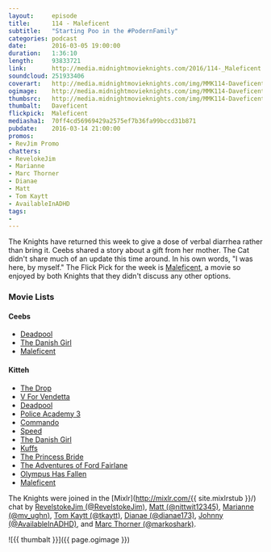 ```yaml
---
layout:     episode
title:      114 - Maleficent
subtitle:   "Starting Poo in the #PodernFamily"
categories: podcast
date:       2016-03-05 19:00:00
duration:   1:36:10
length:     93833721
link:       http://media.midnightmovieknights.com/2016/114-_Maleficent.m4a
soundcloud: 251933406
coverart:   http://media.midnightmovieknights.com/img/MMK114-Daveficent-1400x1400.png
ogimage:    http://media.midnightmovieknights.com/img/MMK114-Daveficent-750x750.png
thumbsrc:   http://media.midnightmovieknights.com/img/MMK114-Daveficent-200x200.png
thumbalt:   Daveficent
flickpick:  Maleficent
mediasha1:  70ff4cd56969429a2575ef7b36fa99bccd31b871
pubdate:    2016-03-14 21:00:00
promos:
- RevJim Promo
chatters:
- RevelokeJim
- Marianne
- Marc Thorner
- Dianae
- Matt
- Tom Kaytt
- AvailableInADHD
tags:
- 
---
```

The Knights have returned this week to give a dose of verbal diarrhea rather than bring it. Ceebs shared a story about a gift from her mother. The Cat didn't share much of an update this time around. In his own words, "I was here, by myself." The Flick Pick for the week is [Maleficent](http://www.imdb.com/title/tt1587310/), a movie so enjoyed by both Knights that they didn't discuss any other options.

### Movie Lists

<div class="row">
	<div class="col-sm-6">
		<h4>Ceebs</h4>
		<ul class="list-unstyled">
			<li><a href="http://www.imdb.com/title/tt1431045/" target="_blank">Deadpool</a></li>
			<li><a href="http://www.imdb.com/title/tt0810819/" target="_blank">The Danish Girl</a></li>
			<li><a href="http://www.imdb.com/title/tt1587310/" target="_blank">Maleficent</a></li>
		</ul>
	</div>
	<div class="col-sm-6">
		<h4>Kitteh</h4>
		<ul class="list-unstyled">
			<li><a href="http://www.imdb.com/title/tt1600196/" target="_blank">The Drop</a></li>
			<li><a href="http://www.imdb.com/title/tt0434409/" target="_blank">V For Vendetta</a></li>
			<li><a href="http://www.imdb.com/title/tt1431045/" target="_blank">Deadpool</a></li>
			<li><a href="http://www.imdb.com/title/tt0091777/" target="_blank">Police Academy 3</a></li>
			<li><a href="http://www.imdb.com/title/tt0088944/" target="_blank">Commando</a></li>
			<li><a href="http://www.imdb.com/title/tt0111257/" target="_blank">Speed</a></li>
			<li><a href="http://www.imdb.com/title/tt0810819/" target="_blank">The Danish Girl</a></li>
			<li><a href="http://www.imdb.com/title/tt0104647/" target="_blank">Kuffs</a></li>
			<li><a href="http://www.imdb.com/title/tt0093779/" target="_blank">The Princess Bride</a></li>
			<li><a href="http://www.imdb.com/title/tt0098987/" target="_blank">The Adventures of Ford Fairlane</a></li>
			<li><a href="http://www.imdb.com/title/tt2302755/" target="_blank">Olympus Has Fallen</a></li>
			<li><a href="http://www.imdb.com/title/tt1587310/" target="_blank">Maleficent</a></li>
		</ul>
	</div>
</div>

The Knights were joined in the [Mixlr](http://mixlr.com/{{ site.mixlrstub }}/) chat by [RevelstokeJim (@RevelstokeJim)](https://twitter.com/RevelstokeJim), [Matt (@nittwit12345)](https://twitter.com/nittwit12345), [Marianne (@mv_ughn)](https://twitter.com/mv_ughn), [Tom Kaytt (@tkaytt)](https://twitter.com/tkaytt), [Dianae (@dianae173)](https://twitter.com/dianae173), [Johnny (@AvailableInADHD)](https://twitter.com/AvailableInADHD), and [Marc Thorner (@markoshark)](https://twitter.com/markoshark).

![{{ thumbalt }}]({{ page.ogimage }})